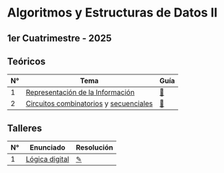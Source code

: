 # Algoritmos y Estructuras de Datos II

## 1er Cuatrimestre - 2025

## Teóricos

| N° | Tema                                                                                          | Guía |
|-----|----------------------------------------------------------------------------------------------|------|
| 1   | [Representación de la Información](https://github.com/blatth/uba-algo2/blob/master/Teoricas/Teorica1.pdf) | [📎](https://github.com/blatth/uba-algo2/blob/main/Gu%C3%ADas/Guia1.pdf)
| 2   | [Circuitos combinatorios](https://github.com/blatth/uba-algo2/blob/master/Teoricas/Teorica2.pdf) y [secuenciales](https://github.com/blatth/uba-algo2/blob/master/Teoricas/Teorica2b.pdf) | [📎](https://github.com/blatth/uba-algo2/blob/main/Gu%C3%ADas/Guia2.pdf)

## Talleres

| N° |                  Enunciado                       | Resolución  |
|----|--------------------------------------------------|-------------|
| 1  | [Lógica digital](https://github.com/blatth/uba-algo2/blob/master/Laboratorios/Talleres/Enunciados/TallerE1.pdf) | [✎](https://github.com/blatth/uba-algo2/blob/master/Laboratorios/Talleres/Resoluciones/Taller1)

